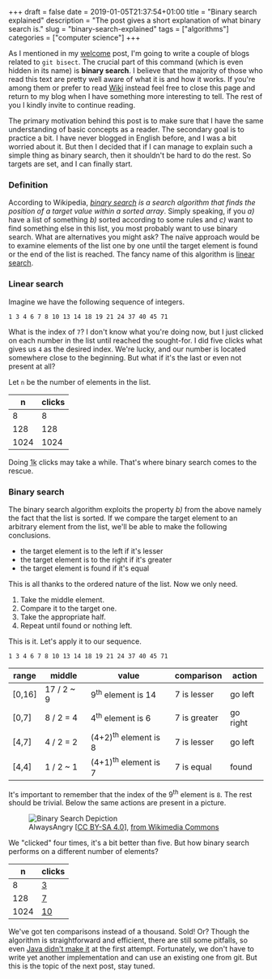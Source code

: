 +++ 
draft = false
date = 2019-01-05T21:37:54+01:00
title = "Binary search explained"
description = "The post gives a short explanation of what binary search is."
slug = "binary-search-explained" 
tags = ["algorithms"]
categories = ["computer science"]
+++

As I mentioned in my [welcome](/posts/welcome/) post, I'm going to write a couple of blogs related to `git bisect`. The crucial part of this command (which is even hidden in its name) is **binary search**. I believe that the majority of those who read this text are pretty well aware of what it is and how it works. If you're among them or prefer to read [Wiki](https://en.wikipedia.org/wiki/Binary_search_algorithm) instead feel free to close this page and return to my blog when I have something more interesting to tell. The rest of you I kindly invite to continue reading.

The primary motivation behind this post is to make sure that I have the same understanding of basic concepts as a reader. The secondary goal is to practice a bit. I have never blogged in English before, and I was a bit worried about it. But then I decided that if I can manage to explain such a simple thing as binary search, then it shouldn't be hard to do the rest. So targets are set, and I can finally start.

### Definition

According to Wikipedia, *[binary search](https://en.wikipedia.org/wiki/Binary_search_algorithm) is a search algorithm that finds the position of a target value within a sorted array*. Simply speaking, if you *a)* have a list of something *b)* sorted according to some rules and *c)* want to find something else in this list, you most probably want to use binary search. What are alternatives you might ask? The naïve approach would be to examine elements of the list one by one until the target element is found or the end of the list is reached. The fancy name of this algorithm is [linear search](https://en.wikipedia.org/wiki/Linear_search).

### Linear search

Imagine we have the following sequence of integers.

`1 3 4 6 7 8 10 13 14 18 19 21 24 37 40 45 71`

What is the index of `7`? I don't know what you're doing now, but I just clicked on each number in the list until reached the sought-for. I did five clicks what gives us `4` as the desired index. We're lucky, and our number is located somewhere close to the beginning. But what if it's the last or even not present at all?

Let `n` be the number of elements in the list.

n|clicks
---|---
8|8
128|128
1024|1024

Doing <abbr title="1000">1k</abbr> clicks may take a while. That's where binary search comes to the rescue.

### Binary search

The binary search algorithm exploits the property *b)* from the above namely the fact that the list is sorted. If we compare the target element to an arbitrary element from the list, we'll be able to make the following conclusions.

- the target element is to the left if it's lesser
- the target element is to the right if it's greater
- the target element is found if it's equal

This is all thanks to the ordered nature of the list. Now we only need.

1. Take the middle element.
2. Compare it to the target one.
3. Take the appropriate half.
4. Repeat until found or nothing left.

This is it. Let's apply it to our sequence.

`1 3 4 6 7 8 10 13 14 18 19 21 24 37 40 45 71`

range|middle|value|comparison|action
---|---|---|---|---
[0,16] | 17 / 2 ~ 9 | 9<sup>th</sup> element is 14 | 7 is lesser | go left
[0,7] | 8 / 2 = 4 | 4<sup>th</sup> element is 6 | 7 is greater | go right
[4,7] | 4 / 2 = 2 | (4+2)<sup>th</sup> element is 8 | 7 is lesser | go left
[4,4] | 1 / 2 ~ 1 | (4+1)<sup>th</sup> element is 7 | 7 is equal | found

It's important to remember that the index of the 9<sup>th</sup> element is `8`. The rest should be trivial. Below the same actions are present in a picture.

<figure>
  <img src="/images/Binary_Search_Depiction.svg" alt="Binary Search Depiction"/>
  <figcaption>AlwaysAngry [<a href="https://creativecommons.org/licenses/by-sa/4.0">CC BY-SA 4.0</a>], <a href="https://commons.wikimedia.org/wiki/File:Binary_Search_Depiction.svg">from Wikimedia Commons</a></figcaption>
</figure>

We "clicked" four times, it's a bit better than five. But how binary search performs on a different number of elements?

n|clicks
---|---
8|[3](https://www.google.com/search?q=log2+8)
128|[7](https://www.google.com/search?q=log2+128)
1024|[10](https://www.google.com/search?q=log2+1024)

We've got ten comparisons instead of a thousand. Sold! Or? Though the algorithm is straightforward and efficient, there are still some pitfalls, so even [Java didn't make it](https://ai.googleblog.com/2006/06/extra-extra-read-all-about-it-nearly.html) at the first attempt. Fortunately, we don't have to write yet another implementation and can use an existing one from git. But this is the topic of the next post, stay tuned.
